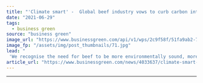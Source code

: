```yaml
---
title: "'Climate smart' -  Global beef industry vows to curb carbon intensity by 30 per cent by 2030"
date: "2021-06-29"
tags: 
  - business green
source: "business green"
image_url: "https://www.businessgreen.com/api/v1/wps/2c9f58f/51fa9ab2-7946-487f-b976-1d75d6b084c8/5/Beef-Cattle-Shrule-Leenane-2012-9-185x114.jpg"
image_fp: "/assets/img/post_thumbnails/71.jpg"
lead: "
 'We recognise the need for beef to be more environmentally sound, more socially responsible, and more economically viable,' says Global Roundtable for Sustainable Beef  ..."
article_url: "https://www.businessgreen.com/news/4033637/climate-smart-global-beef-industry-vows-curb-carbon-intensity-cent-2030"
---
```


---
